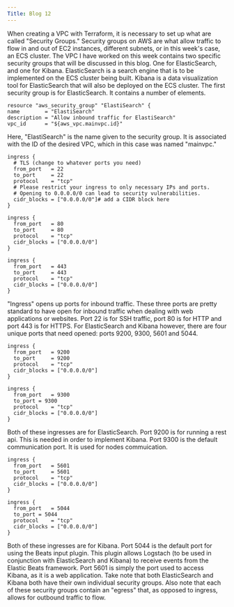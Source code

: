 ```yaml
---
Title: Blog 12
---
```

  When creating a VPC with Terraform, it is necessary to set up what are called "Security Groups." Security groups on AWS are what allow traffic to flow in and out of EC2 instances, different subnets, or in this week's case, an ECS cluster.
  The VPC I have worked on this week contains two specific security groups that will be discussed in this blog. One for ElasticSearch, and one for Kibana. ElasticSearch is a search engine that is to be implemented on the ECS cluster being built. Kibana is a data visualization tool for ElasticSearch that will also be deployed on the ECS cluster.
  The first security group is for ElasticSearch. It contains a number of elements.
  
   ```
  resource "aws_security_group" "ElastiSearch" {
  name        = "ElastiSearch"
  description = "Allow inbound traffic for ElastiSearch"
  vpc_id      = "${aws_vpc.mainvpc.id}"
   ```
   
  Here, "ElastiSearch" is the name given to the security group. It is associated with the ID of the desired VPC, which in this case was named "mainvpc."
  
  ```
  ingress {
    # TLS (change to whatever ports you need)
    from_port   = 22
    to_port     = 22
    protocol    = "tcp"
    # Please restrict your ingress to only necessary IPs and ports.
    # Opening to 0.0.0.0/0 can lead to security vulnerabilities.
    cidr_blocks = ["0.0.0.0/0"]# add a CIDR block here
  }

  ingress {
    from_port   = 80
    to_port     = 80
    protocol    = "tcp"
    cidr_blocks = ["0.0.0.0/0"]
  }

  ingress {
    from_port   = 443
    to_port     = 443
    protocol    = "tcp"
    cidr_blocks = ["0.0.0.0/0"]
  }
  ```
  
  "Ingress" opens up ports for inbound traffic. These three ports are pretty standard to have open for inbound traffic when dealing with web applications or websites. Port 22 is for SSH traffic, port 80 is for HTTP and port 443 is for HTTPS. For ElasticSearch and Kibana however, there are four unique ports that need opened: ports 9200, 9300, 5601 and 5044.
  
  ```
  ingress {
    from_port   = 9200
    to_port     = 9200
    protocol	= "tcp"
    cidr_blocks	= ["0.0.0.0/0"]
  }

  ingress {
    from_port	= 9300
    to_port	= 9300
    protocol	= "tcp"
    cidr_blocks	= ["0.0.0.0/0"]
  }
  ```
  
  Both of these ingresses are for ElasticSearch. Port 9200 is for running a rest api. This is needed in order to implement Kibana. Port 9300 is the default communication port. It is used for nodes commuication.
  
  ```
  ingress {
    from_port   = 5601
    to_port     = 5601
    protocol	= "tcp"
    cidr_blocks	= ["0.0.0.0/0"]
  }

  ingress {
    from_port	= 5044
    to_port	= 5044
    protocol	= "tcp"
    cidr_blocks	= ["0.0.0.0/0"]
  }
  ```
  
  Both of these ingresses are for Kibana. Port 5044 is the default port for using the Beats input plugin. This plugin allows Logstach (to be used in conjunction with ElasticSearch and Kibana) to receive events from the Elastic Beats framework. Port 5601 is simply the port used to access Kibana, as it is a web application.
  Take note that both ElasticSearch and Kibana both have their own individual security groups. Also note that each of these security groups contain an "egress" that, as opposed to ingress, allows for outbound traffic to flow.

